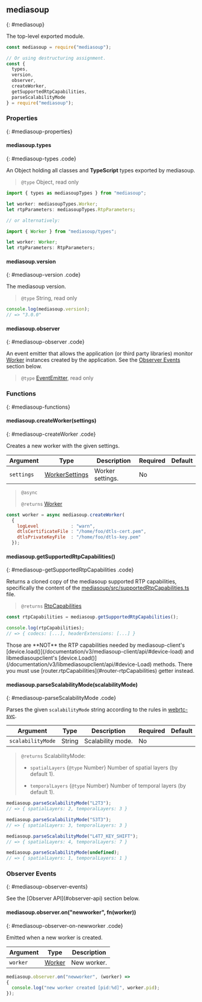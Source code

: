 ## mediasoup
{: #mediasoup}

<section markdown="1">

The top-level exported module.

```javascript
const mediasoup = require("mediasoup");

// Or using destructuring assignment.
const {
  types,
  version,
  observer,
  createWorker,
  getSupportedRtpCapabilities,
  parseScalabilityMode
} = require("mediasoup");
```

</section>


### Properties
{: #mediasoup-properties}

<section markdown="1">

#### mediasoup.types
{: #mediasoup-types .code}

An Object holding all classes and **TypeScript** types exported by mediasoup.

> `@type` Object, read only

```typescript
import { types as mediasoupTypes } from "mediasoup";

let worker: mediasoupTypes.Worker;
let rtpParameters: mediasoupTypes.RtpParameters;

// or alternatively:

import { Worker } from "mediasoup/types";

let worker: Worker;
let rtpParameters: RtpParameters;
```

#### mediasoup.version
{: #mediasoup-version .code}

The mediasoup version.

> `@type` String, read only

```javascript
console.log(mediasoup.version);
// => "3.0.0"
```

#### mediasoup.observer
{: #mediasoup-observer .code}

An event emitter that allows the application (or third party libraries) monitor [Worker](#Worker) instances created by the application. See the [Observer Events](#mediasoup-observer-events) section below.

> `@type` [EventEmitter](https://nodejs.org/api/events.html#events_class_eventemitter), read only

</section>


### Functions
{: #mediasoup-functions}

<section markdown="1">

#### mediasoup.createWorker(settings)
{: #mediasoup-createWorker .code}

Creates a new worker with the given settings.

<div markdown="1" class="table-wrapper L3">

Argument   | Type    | Description | Required | Default 
---------- | ------- | ----------- | -------- | ----------
`settings` | [WorkerSettings](#WorkerSettings) | Worker settings. | No |

</div>

> `@async`
> 
> `@returns` [Worker](#Worker)

```javascript
const worker = async mediasoup.createWorker(
  {
    logLevel            : "warn",
    dtlsCertificateFile : "/home/foo/dtls-cert.pem",
    dtlsPrivateKeyFile  : "/home/foo/dtls-key.pem"
  });
```

#### mediasoup.getSupportedRtpCapabilities()
{: #mediasoup-getSupportedRtpCapabilities .code}

Returns a cloned copy of the mediasoup supported RTP capabilities, specifically the content of the [mediasoup/src/supportedRtpCapabilities.ts](https://github.com/versatica/mediasoup/blob/v3/src/supportedRtpCapabilities.ts) file.

> `@returns` [RtpCapabilities](/documentation/v3/mediasoup/rtp-parameters-and-capabilities/#RtpCapabilities)

```javascript
const rtpCapabilities = mediasoup.getSupportedRtpCapabilities();

console.log(rtpCapabilities);
// => { codecs: [...], headerExtensions: [...] }
```

<div markdown="1" class="note warn">
Those are **NOT** the RTP capabilities needed by mediasoup-client's [device.load()](/documentation/v3/mediasoup-client/api/#device-load) and libmediasoupclient's [device.Load()](/documentation/v3/libmediasoupclient/api/#device-Load) methods. There you must use [router.rtpCapabilities](#router-rtpCapabilities) getter instead.
</div>

#### mediasoup.parseScalabilityMode(scalabilityMode)
{: #mediasoup-parseScalabilityMode .code}

Parses the given `scalabilityMode` string according to the rules in [webrtc-svc](https://w3c.github.io/webrtc-svc/).

<div markdown="1" class="table-wrapper L3">

Argument   | Type    | Description | Required | Default 
---------- | ------- | ----------- | -------- | ----------
`scalabilityMode` | String | Scalability mode. | No |

</div>

> `@returns` ScalabilityMode:
> 
> * `spatialLayers` {`@type` Number} Number of spatial layers (by default 1).
>
> * `temporalLayers` {`@type` Number} Number of temporal layers (by default 1).

```javascript
mediasoup.parseScalabilityMode("L2T3");
// => { spatialLayers: 2, temporalLayers: 3 }

mediasoup.parseScalabilityMode("S3T3");
// => { spatialLayers: 3, temporalLayers: 3 }

mediasoup.parseScalabilityMode("L4T7_KEY_SHIFT");
// => { spatialLayers: 4, temporalLayers: 7 }

mediasoup.parseScalabilityMode(undefined);
// => { spatialLayers: 1, temporalLayers: 1 }
```

</section>


### Observer Events
{: #mediasoup-observer-events}

<section markdown="1">

<div markdown="1" class="note">
See the [Observer API](#observer-api) section below.
</div>

#### mediasoup.observer.on("newworker", fn(worker))
{: #mediasoup-observer-on-newworker .code}

Emitted when a new worker is created.

<div markdown="1" class="table-wrapper L3">

Argument | Type    | Description   
-------- | ------- | ----------------
`worker` | [Worker](#Worker) | New worker.

</div>

```javascript
mediasoup.observer.on("newworker", (worker) =>
{
  console.log("new worker created [pid:%d]", worker.pid);
});
```

</section>
